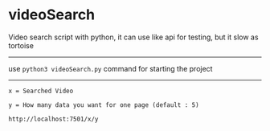 # videoSearch
 Video search script with python, it can use like api for testing, but it slow as tortoise 

---

use `python3 videoSearch.py` command for starting the project

---

`x = Searched Video`

`y = How many data you want for one page (default : 5)`

`http://localhost:7501/x/y`
